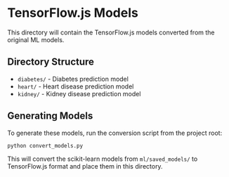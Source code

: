 # TensorFlow.js Models

This directory will contain the TensorFlow.js models converted from the original ML models.

## Directory Structure

- `diabetes/` - Diabetes prediction model
- `heart/` - Heart disease prediction model
- `kidney/` - Kidney disease prediction model

## Generating Models

To generate these models, run the conversion script from the project root:

```bash
python convert_models.py
```

This will convert the scikit-learn models from `ml/saved_models/` to TensorFlow.js format and place them in this directory. 